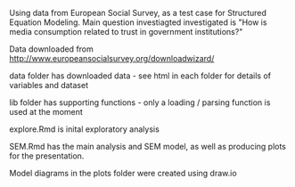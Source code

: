 Using data from European Social Survey, as a test case for Structured Equation Modeling. Main question investiagted investigated is "How is media consumption related to trust in government institutions?"

Data downloaded from http://www.europeansocialsurvey.org/downloadwizard/

data folder has downloaded data - see html in each folder for details of variables and dataset

lib folder has supporting functions - only a loading / parsing function is used at the moment

explore.Rmd is inital exploratory analysis

SEM.Rmd has the main analysis and SEM model, as well as producing plots for the presentation.

Model diagrams in the plots folder were created using draw.io
